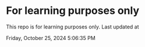 # For learning purposes only
This repo is for learning purposes only.
Last updated at

Friday, October 25, 2024 5:06:35 PM

